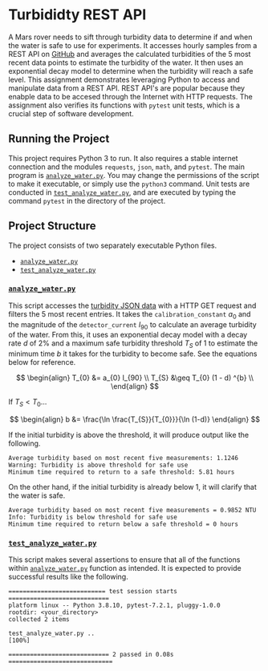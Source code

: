 # Turbididty REST API

A Mars rover needs to sift through turbidity data to determine if and when the water is safe to use for experiments. It accesses hourly samples from a REST API on [GitHub](https://raw.githubusercontent.com/wjallen/turbidity/main/turbidity_data.json) and averages the calculated turbidities of the 5 most recent data points to estimate the turbidity of the water. It then uses an exponential decay model to determine when the turbidity will reach a safe level. This assignment demonstrates leveraging Python to access and manipulate data from a REST API. REST API's are popular because they enabple data to be accesed through the Internet with HTTP requests. The assignment also verifies its functions with `pytest` unit tests, which is a crucial step of software development.

## Running the Project

This project requires Python 3 to run. It also requires a stable internet connection and the modules `requests`, `json`, `math`, and `pytest`. The main program is [`analyze_water.py`](analyze_water.py). You may change the permissions of the script to make it executable, or simply use the `python3` command. Unit tests are conducted in [`test_analyze_water.py`](test_analyze_water.py), and are executed by typing the command `pytest` in the directory of the project.

## Project Structure

The project consists of two separately executable Python files.

- [`analyze_water.py`](analyze_water.py)
- [`test_analyze_water.py`](test_analyze_water.py)

### [`analyze_water.py`](analyze_water.py)

This script accesses the [turbidity JSON data](https://raw.githubusercontent.com/wjallen/turbidity/main/turbidity_data.json) with a HTTP GET request and filters the 5 most recent entries. It takes the `calibration_constant` $a_{0}$ and the magnitude of the `detector_current` $I_{90}$ to calculate an average turbidity of the water. From this, it uses an exponential decay model with a decay rate $d$ of 2% and a maximum safe turbidity threshold $T_{S}$ of 1 to estimate the minimum time $b$ it takes for the turbidity to become safe.  See the equations below for reference.

$$
\begin{align}
T_{0} &= a_{0} I_{90} \\
T_{S} &\geq T_{0} (1 - d) ^{b} \\
\end{align}
$$

If $T_{S} < T_{0}$...

$$
\begin{align}
b &= \frac{\ln \frac{T_{S}}{T_{0}}}{\ln (1-d)}
\end{align}
$$

If the initial turbidity is above the threshold, it will produce output like the following.

```
Average turbidity based on most recent five measurements: 1.1246
Warning: Turbidity is above threshold for safe use
Minimum time required to return to a safe threshold: 5.81 hours
```

On the other hand, if the initial turbidity is already below 1, it will clarify that the water is safe.

```
Average turbidity based on most recent five measurements = 0.9852 NTU
Info: Turbidity is below threshold for safe use
Minimum time required to return below a safe threshold = 0 hours
```

### [`test_analyze_water.py`](test_analyze_water.py)

This script makes several assertions to ensure that all of the functions within [`analyze_water.py`](analyze_water.py) function as intended. It is expected to provide successful results like the following.

```
=========================== test session starts ============================
platform linux -- Python 3.8.10, pytest-7.2.1, pluggy-1.0.0
rootdir: <your_directory>
collected 2 items

test_analyze_water.py ..                                             [100%]

============================ 2 passed in 0.08s =============================
```
